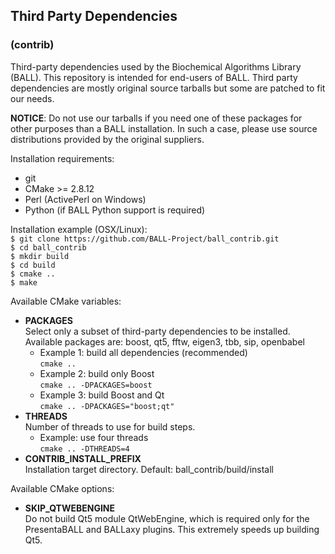 ## Third Party Dependencies
### (contrib)

Third-party dependencies used by the Biochemical Algorithms Library (BALL). 
This repository is intended for end-users of BALL.
Third party dependencies are mostly original source tarballs but some are patched to fit our needs.

**NOTICE**: Do not use our tarballs if you need one of these packages for other purposes than a BALL installation.
In such a case, please use source distributions provided by the original suppliers.

Installation requirements:  
- git 
- CMake >= 2.8.12
- Perl (ActivePerl on Windows)
- Python (if BALL Python support is required)

Installation example (OSX/Linux):  
  `$ git clone https://github.com/BALL-Project/ball_contrib.git`   
  `$ cd ball_contrib`  
  `$ mkdir build`  
  `$ cd build`  
  `$ cmake ..`  
  `$ make`  

Available CMake variables:
 - **PACKAGES**  
   Select only a subset of third-party dependencies to be installed.  
   Available packages are: boost, qt5, fftw, eigen3, tbb, sip, openbabel
   * Example 1: build all dependencies (recommended)  
     `cmake ..`
   * Example 2: build only Boost  
     `cmake .. -DPACKAGES=boost`  
   * Example 3: build Boost and Qt  
     `cmake .. -DPACKAGES="boost;qt"`  
 - **THREADS**   
   Number of threads to use for build steps.  
   * Example: use four threads  
     `cmake .. -DTHREADS=4`  
 - **CONTRIB_INSTALL_PREFIX**  
   Installation target directory. Default: ball_contrib/build/install
   
Available CMake options:
 - **SKIP_QTWEBENGINE**  
   Do not build Qt5 module QtWebEngine, which is required only for the PresentaBALL and BALLaxy plugins. This extremely speeds up building Qt5.
